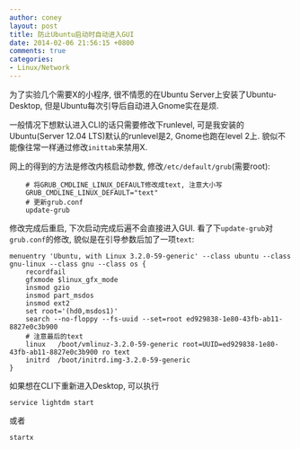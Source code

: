 ```yaml
---
author: coney
layout: post
title: 防止Ubuntu启动时自动进入GUI
date: 2014-02-06 21:56:15 +0800
comments: true
categories:
- Linux/Network
---
```


为了实验几个需要X的小程序, 很不情愿的在Ubuntu Server上安装了Ubuntu-Desktop, 但是Ubuntu每次引导后自动进入Gnome实在是烦.

一般情况下想默认进入CLI的话只需要修改下runlevel, 可是我安装的Ubuntu(Server 12.04 LTS)默认的runlevel是2, Gnome也跑在level 2上. 貌似不能像往常一样通过修改`inittab`来禁用X.

<!-- more -->
网上的得到的方法是修改内核启动参数, 修改`/etc/default/grub`(需要root):
``` text Update /etc/default/grub
    # 将GRUB_CMDLINE_LINUX_DEFAULT修改成text, 注意大小写
    GRUB_CMDLINE_LINUX_DEFAULT="text"
    # 更新grub.conf
    update-grub
```
修改完成后重启, 下次启动完成后遍不会直接进入GUI. 看了下`update-grub`对`grub.conf`的修改, 貌似是在引导参数后加了一项`text`:
``` text /boot/grub/grub.cfg
menuentry 'Ubuntu, with Linux 3.2.0-59-generic' --class ubuntu --class gnu-linux --class gnu --class os {
    recordfail
    gfxmode $linux_gfx_mode
    insmod gzio
    insmod part_msdos
    insmod ext2
    set root='(hd0,msdos1)'
    search --no-floppy --fs-uuid --set=root ed929838-1e80-43fb-ab11-8827e0c3b900
    # 注意最后的text
    linux	/boot/vmlinuz-3.2.0-59-generic root=UUID=ed929838-1e80-43fb-ab11-8827e0c3b900 ro text
    initrd	/boot/initrd.img-3.2.0-59-generic
}
```

如果想在CLI下重新进入Desktop, 可以执行

`service lightdm start`

或者

`startx`
